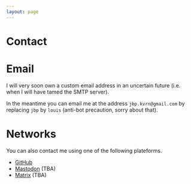 ```yaml
---
layout: page
---
```


# Contact

# Email

I will very soon own a custom email address in an uncertain future (i.e. when I will have tamed the SMTP server).

In the meantime you can email me at the address `jbp.kvrn@gmail.com` by replacing `jbp` by `louis` (anti-bot precaution, sorry about that).

# Networks

You can also contact me using one of the following plateforms.

- [GitHub](https://github.com/kvrn1)
- [Mastodon](#) (TBA)
- [Matrix](#) (TBA)
